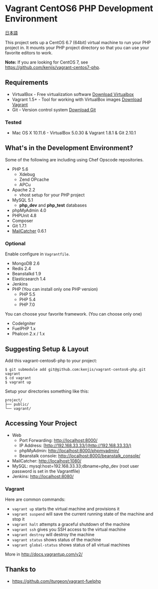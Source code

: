 # Vagrant CentOS6 PHP Development Environment

[日本語](README.ja.md)

This project sets up a CentOS 6.7 (64bit) virtual machine to run your PHP project in.  It mounts your PHP project directory so that you can use your favorite editors to work.

**Note:** If you are looking for CentOS 7, see <https://github.com/kenjis/vagrant-centos7-php>.

## Requirements

* VirtualBox - Free virtualization software [Download Virtualbox](https://www.virtualbox.org/wiki/Downloads)
* Vagrant 1.5+ - Tool for working with VirtualBox images [Download Vagrant](http://downloads.vagrantup.com/)
* Git - Version control system [Download Git](http://git-scm.com/downloads)

### Tested

* Mac OS X 10.11.6 - VirtualBox 5.0.30 & Vagrant 1.8.1 & Git 2.10.1

## What's in the Development Environment?

Some of the following are including using Chef Opscode repositories.

* PHP 5.6
  * Xdebug
  * Zend OPcache
  * APCu
* Apache 2.2
  * vhost setup for your PHP project
* MySQL 5.1
  * **php_dev** and **php_test** databases
* phpMyAdmin 4.0
* PHPUnit 4.8
* Composer
* Git 1.7.1
* [MailCatcher](http://mailcatcher.me/) 0.6.1

### Optional

Enable configure in `Vagrantfile`.

* MongoDB 2.6
* Redis 2.4
* Beanstalkd 1.9
* Elasticsearch 1.4
* Jenkins
* PHP (You can install only one PHP version)
  * PHP 5.5
  * PHP 5.4
  * PHP 7.0

You can choose your favorite framework. (You can choose only one)

* CodeIgniter
* FuelPHP 1.x
* Phalcon 2.x / 1.x

## Suggesting Setup & Layout

Add this vagrant-centos6-php to your project:

	$ git submodule add git@github.com:kenjis/vagrant-centos6-php.git vagrant
	$ cd vagrant
	$ vagrant up

Setup your directories something like this:

	project/
	├── public/
	└── vagrant/

## Accessing Your Project

* Web
  * Port Forwarding: [http://localhost:8000/](http://localhost:8000/)
  * IP Address: [http://192.168.33.33/](http://192.168.33.33/)
  * phpMyAdmin: [http://localhost:8000/phpmyadmin/](http://localhost:8000/phpmyadmin/)
  * Beanstalk console: [http://localhost:8000/beanstalk_console/](http://localhost:8000/beanstalk_console/)
* MailCatcher: [http://localhost:1080/](http://localhost:1080/)
* MySQL: mysql:host=192.168.33.33;dbname=php_dev (root user password is set in the Vagrantfile)
* Jenkins: [http://localhost:8080/](http://localhost:8080/)

### Vagrant

Here are common commands:

* `vagrant up` starts the virtual machine and provisions it
* `vagrant suspend` will save the current running state of the machine and stop it
* `vagrant halt` attempts a graceful shutdown of the machine
* `vagrant ssh` gives you SSH access to the virtual machine
* `vagrant destroy` will destroy the machine
* `vagrant status` shows status of the machine
* `vagrant global-status` shows status of all virtual machines

More in http://docs.vagrantup.com/v2/

## Thanks to

* https://github.com/iturgeon/vagrant-fuelphp
